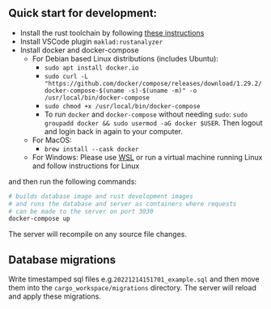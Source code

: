 ## Quick start for development:

- Install the rust toolchain by following [these instructions](https://rustup.rs/)
- Install VSCode plugin `maklad:rustanalyzer`
- Install docker and docker-compose
  - For Debian based Linux distributions (includes Ubuntu):
    - `sudo apt install docker.io`
    - `sudo curl -L "https://github.com/docker/compose/releases/download/1.29.2/docker-compose-$(uname -s)-$(uname -m)" -o /usr/local/bin/docker-compose`
    - `sudo chmod +x /usr/local/bin/docker-compose`
    - To run `docker` and `docker-compose` without needing `sudo`: `sudo groupadd docker && sudo usermod -aG docker $USER`. Then logout and login back in again to your computer.
  - For MacOS:
    - `brew install --cask docker`
  - For Windows: Please use [WSL](https://docs.microsoft.com/en-us/windows/wsl/install) or run a virtual machine running Linux and follow instructions for Linux

and then run the following commands:

```sh
# builds database image and rust development images
# and runs the database and server as containers where requests
# can be made to the server on port 3030
docker-compose up
```

The server will recompile on any source file changes.

## Database migrations

Write timestamped sql files e.g.`20221214151701_example.sql` and then move them into the `cargo_workspace/migrations` directory. The server will reload and apply these migrations.
